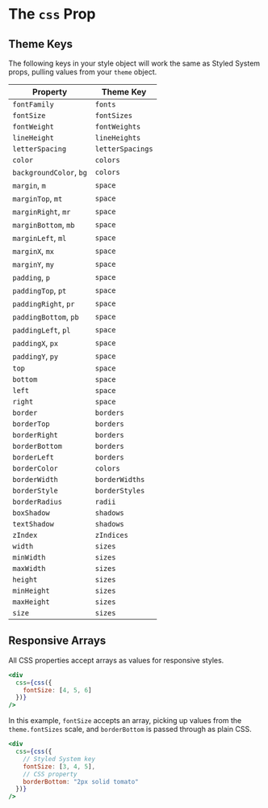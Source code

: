 # The `css` Prop

## Theme Keys

The following keys in your style object will work the same as Styled System props, pulling values from your `theme` object.

| Property                | Theme Key        |
| ----------------------- | ---------------- |
| `fontFamily`            | `fonts`          |
| `fontSize`              | `fontSizes`      |
| `fontWeight`            | `fontWeights`    |
| `lineHeight`            | `lineHeights`    |
| `letterSpacing`         | `letterSpacings` |
| `color`                 | `colors`         |
| `backgroundColor`, `bg` | `colors`         |
| `margin`, `m`           | `space`          |
| `marginTop`, `mt`       | `space`          |
| `marginRight`, `mr`     | `space`          |
| `marginBottom`, `mb`    | `space`          |
| `marginLeft`, `ml`      | `space`          |
| `marginX`, `mx`         | `space`          |
| `marginY`, `my`         | `space`          |
| `padding`, `p`          | `space`          |
| `paddingTop`, `pt`      | `space`          |
| `paddingRight`, `pr`    | `space`          |
| `paddingBottom`, `pb`   | `space`          |
| `paddingLeft`, `pl`     | `space`          |
| `paddingX`, `px`        | `space`          |
| `paddingY`, `py`        | `space`          |
| `top`                   | `space`          |
| `bottom`                | `space`          |
| `left`                  | `space`          |
| `right`                 | `space`          |
| `border`                | `borders`        |
| `borderTop`             | `borders`        |
| `borderRight`           | `borders`        |
| `borderBottom`          | `borders`        |
| `borderLeft`            | `borders`        |
| `borderColor`           | `colors`         |
| `borderWidth`           | `borderWidths`   |
| `borderStyle`           | `borderStyles`   |
| `borderRadius`          | `radii`          |
| `boxShadow`             | `shadows`        |
| `textShadow`            | `shadows`        |
| `zIndex`                | `zIndices`       |
| `width`                 | `sizes`          |
| `minWidth`              | `sizes`          |
| `maxWidth`              | `sizes`          |
| `height`                | `sizes`          |
| `minHeight`             | `sizes`          |
| `maxHeight`             | `sizes`          |
| `size`                  | `sizes`          |

## Responsive Arrays

All CSS properties accept arrays as values for responsive styles.

```jsx
<div
  css={css({
    fontSize: [4, 5, 6]
  })}
/>
```

In this example, `fontSize` accepts an array, picking up values from the `theme.fontSizes` scale, and `borderBottom` is passed through as plain CSS.

```jsx
<div
  css={css({
    // Styled System key
    fontSize: [3, 4, 5],
    // CSS property
    borderBottom: "2px solid tomato"
  })}
/>
```

